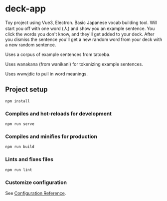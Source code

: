 # deck-app

Toy project using Vue3, Electron. Basic Japanese vocab building tool. Will start you off with
one word (人) and show you an example sentence. You click the words you don't know, and they'll
get added to your deck. After you dismiss the sentence you'll get a new random word from your
deck with a new random sentence.

Uses a corpus of example sentences from tatoeba.

Uses wanakana (from wanikani) for tokenizing example sentences.

Uses wwwjdic to pull in word meanings.

## Project setup
```
npm install
```

### Compiles and hot-reloads for development
```
npm run serve
```

### Compiles and minifies for production
```
npm run build
```

### Lints and fixes files
```
npm run lint
```

### Customize configuration
See [Configuration Reference](https://cli.vuejs.org/config/).
